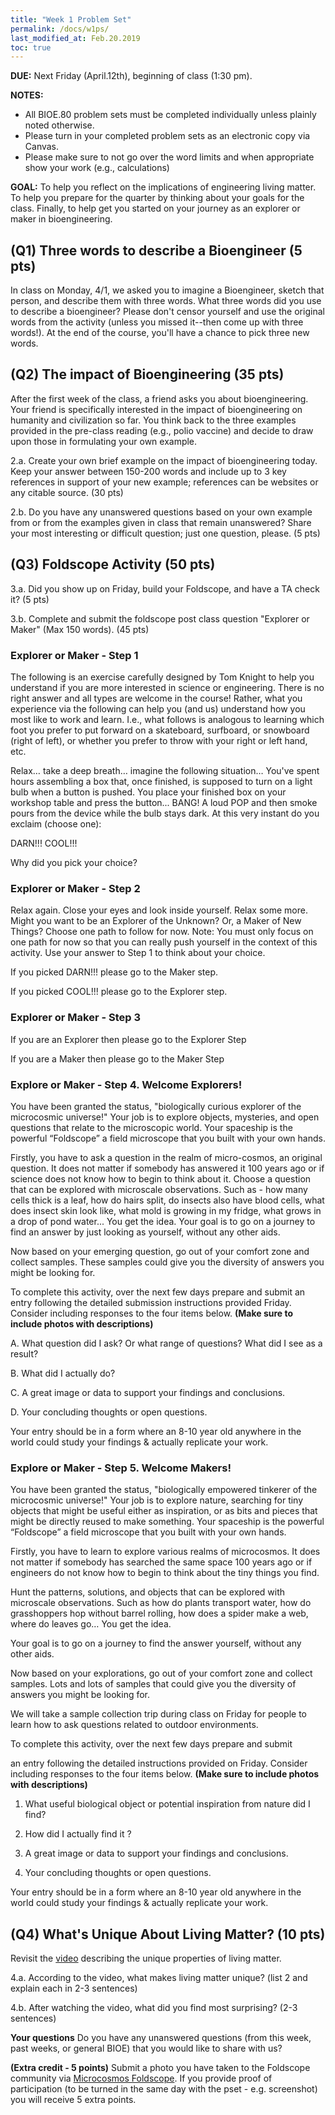 ```yaml
---
title: "Week 1 Problem Set"
permalink: /docs/w1ps/
last_modified_at: Feb.20.2019
toc: true
---
```


**DUE:** Next Friday (April.12th), beginning of class (1:30 pm).

**NOTES:** 
  - All BIOE.80 problem sets must be completed individually unless plainly noted otherwise.
  - Please turn in your completed problem sets as an electronic copy via Canvas. 
  - Please make sure to not go over the word limits and when appropriate show your work (e.g., calculations)
  

**GOAL:** To help you reflect on the implications of engineering living matter.  To help you prepare for the quarter by thinking about your goals for the class. Finally, to help get you started on your journey as an explorer or maker in bioengineering.

## (Q1) Three words to describe a Bioengineer (5 pts)

In class on Monday, 4/1, we asked you to imagine a Bioengineer, sketch that person, and describe them with three words. What three words did you use to describe a bioengineer? Please don't censor yourself and use the original words from the activity (unless you missed it--then come up with three words!). At the end of the course, you'll have a chance to pick three new words.  

## (Q2) The impact of Bioengineering (35 pts)

After the first week of the class, a friend asks you about bioengineering. Your friend is specifically interested in the impact of bioengineering on humanity and civilization so far. You think back to the three examples provided in the pre-class reading (e.g., polio vaccine) and decide to draw upon those in formulating your own example. 

2.a. Create your own brief example on the impact of bioengineering today. Keep your answer between 150-200 words and include up to 3 key references in support of your new example; references can be websites or any citable source. (30 pts)

2.b. Do you have any unanswered questions based on your own example from or from the examples given in class that remain unanswered? Share your most interesting or difficult question; just one question, please. (5 pts)

## (Q3) Foldscope Activity (50 pts)

3.a. Did you show up on Friday, build your Foldscope, and have a TA check it? (5 pts)

3.b. Complete and submit the foldscope post class question "Explorer or Maker" (Max 150 words). (45 pts)

### Explorer or Maker - Step 1

The following is an exercise carefully designed by Tom Knight to help you understand if you are more interested in science or engineering.  There is no right answer and all types are welcome in the course!  Rather, what you experience via the following can help you (and us) understand how you most like to work and learn.  I.e., what follows is analogous to learning which foot you prefer to put forward on a skateboard, surfboard, or snowboard (right of left), or whether you prefer to throw with your right or left hand, etc.

Relax… take a deep breath… imagine the following situation… You've spent hours assembling a box that, once finished, is supposed to turn on a light bulb when a button is pushed. You place your finished box on your workshop table and press the button... BANG!  A loud POP and then smoke pours from the device while the bulb stays dark. At this very instant do you exclaim (choose one):

DARN!!! 		COOL!!!

Why did you pick your choice? 

### Explorer or Maker - Step 2

Relax again. Close your eyes and look inside yourself. Relax some more. Might you want to be an Explorer of the Unknown?  Or, a Maker of New Things? Choose one path to follow for now. Note: You must only focus on one path for now so that you can really push yourself in the context of this activity. Use your answer to Step 1 to think about your choice. 

  If you picked DARN!!!  please go to the Maker step.
  
  If you picked  COOL!!! please go to the Explorer step.

### Explorer or Maker - Step 3

If you are an Explorer then please go to the Explorer Step

If you are a Maker then please go to the Maker Step

### Explore or Maker - Step 4.  Welcome Explorers!

You have been granted the status, "biologically curious explorer of the microcosmic universe!" Your job is to explore objects, mysteries, and open questions that relate to the microscopic world. Your spaceship is the powerful “Foldscope” a field microscope that  you built with your own hands.

Firstly, you have to ask a question in the realm of micro-cosmos, an original question. It does not matter if somebody has answered it 100 years ago or if science does not know how to begin to think about it. Choose a question that can be explored with microscale observations. Such as - how many cells thick is a leaf, how do hairs split, do insects also have blood cells, what does insect skin look like, what mold is growing in my fridge, what grows in a drop of pond water... You get the idea. Your goal is to go on a journey to find an answer by just looking as yourself, without any other aids.

Now based on your emerging  question, go out of your comfort zone and collect samples. These samples could give you the diversity of answers you might be looking for. 

To complete this activity, over the next few days prepare and submit an entry  following the detailed submission instructions provided Friday. Consider including responses to the four items below. **(Make sure to include photos with descriptions)**

A. What question did I ask? Or what range of questions? What did I see as a result?

B. What did I actually do?

C. A great image or data to support your findings and conclusions.

D. Your concluding thoughts or open questions.

Your entry should be in a form where an 8-10 year old anywhere in the world could study your findings & actually replicate your work.

### Explore or Maker - Step 5. Welcome Makers!

You have been granted the status, "biologically empowered tinkerer of the microcosmic universe!" Your job is to explore nature, searching for tiny objects that might be useful either as inspiration, or as bits and pieces that might be directly reused to make something. Your spaceship is the powerful “Foldscope” a field microscope that you built with your own hands.

Firstly, you have to learn to explore various realms of microcosmos. It does not matter if somebody has searched the same space 100 years ago or if engineers do not know how to begin to think about the tiny things you find.

Hunt the patterns, solutions, and objects that can be explored with microscale observations. Such as how do plants transport water, how do grasshoppers hop without barrel rolling, how does a spider make a web, where do leaves go… You get the idea.

Your goal is to go on a journey to find the answer yourself, without any other aids.

Now based on your explorations, go out of your comfort zone and collect samples. Lots and lots of samples that could give you the diversity of answers you might be looking for.

We will take a sample collection trip during class on Friday for people to learn how to ask questions related to outdoor environments.

To complete this activity, over the next few days prepare and submit

an entry following the detailed instructions provided on Friday.  Consider including responses to the four items below. **(Make sure to include photos with descriptions)**

1. What useful biological object or potential inspiration from nature did I find?

2. How did I actually find it ?

3. A great image or data to support your findings and conclusions.

4. Your concluding thoughts or open questions.

Your entry should be in a form where an 8-10 year old anywhere in the world could study your findings & actually replicate your work.

## (Q4) What's Unique About Living Matter? (10 pts)

Revisit the [video](https://youtu.be/NpZ3PXTnxdw) describing the unique properties of living matter.  

4.a. According to the video, what makes living matter unique? (list 2 and explain each in 2-3 sentences) 

4.b. After watching the video, what did you find most surprising? (2-3 sentences) 

**Your questions** Do you have any unanswered questions (from this week, past weeks, or general BIOE) that you would like to share with us?

**(Extra credit - 5 points)** Submit a photo you have taken to the Foldscope community via [Microcosmos Foldscope](http://microcosmos.foldscope.com/). If you provide proof of participation (to be turned in the same day with the pset - e.g. screenshot) you will receive 5 extra points. 
